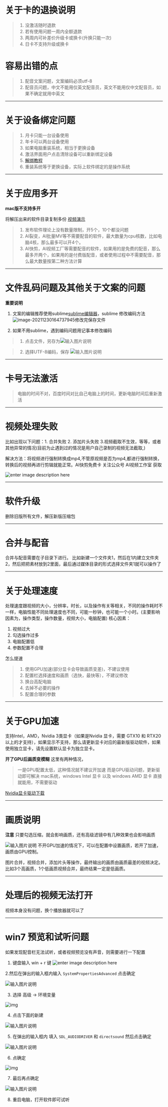 

# 关于卡的退换说明

> 1. 没激活随时退款
> 2. 若有使用问题一周内全额退款
> 3. 两周内可补差价升级卡或换卡(升换只能一次)
> 4. 日卡不支持升级或换卡

# 容易出错的点

> 1. 配音文案问题，文案编码必须utf-8
> 2. 配音员问题，中文不能用仅英文配音员，英文不能用仅中文配音员，如果不确定就用中英文


----

# 关于设备绑定问题

> 1. 月卡只能一台设备使用
> 2. 年卡可以两台设备使用
> 3. 如果电脑重装系统，相当于更换设备
> 4. 激活界面用户点击清除设备可以重新绑定设备
> 5. [解绑教程](https://)
> 6. 重装系统等于更换设备，实际上软件绑定的是操作系统


----

# 关于应用多开

**mac版不支持多开**

将解压出来的软件目录复制多份 [视频演示](https://)

> 1. 发布软件理论上没有数量限制，开5个，10个都没问题
> 2. AI裂变，AI批量MV等不需要配音的软件，最大数量为cpu核数，比如电脑4核，那么最多可以开4个。
> 3. AI快剪，AI视频工厂等需要配音的软件，如果用的是免费的配音，那么最多开两个，如果用的是付费版配音，或者使用过程中不需要配音，那么最大数量按第二种方法计算


----

# 文件乱码问题及其他关于文案的问题

**重要说明**

1. 文案的编辑推荐使用sublime[sublime编辑器](https://sublimetextcn.com/)，sublime 修改编码方法![image-20211230164737945](question.assets/image-20211230164737945.png)修改完保存文件

2. 如果不用sublime，遇到编码问题用记事本修改编码

> 1. 点击文件，另存为![输入图片说明](question.assets/114851_13945e7a_1093073.png)

> 2. 选择UTF-8编码，保存
![输入图片说明](question.assets/115028_ec3145d7_1093073.png)

----


# 卡号无法激活

> 电脑的时间不对，百度时间对比自己电脑上的时间，更新电脑时间后重新激活

----


# 视频处理失败

比如出现以下问题：1. 合并失败 2. 添加片头失败 3.视频截取不生效，等等，或者其他异常的情况(目前为止遇到过的情况是用户自己录制的视频无法截取,)

解决方法：将视频进行强制转换成mp4,不管原视频是否为mp4,都进行强制转换，转换后的视频再进行剪辑就能正常。AI快剪免费卡 关注公众号 AI视频工作室 获取

![enter image description here](question.assets/221632_8adbd21b_1093073.png)

----


# 软件升级

删除旧版所有文件，解压新版压缩包


----

# 合并与配音

合并与配音需要在子目录下进行。
比如新建一个文件夹1，然后在1内建立文件夹2，然后把把素材放到2里面，最后通过媒体目录的形式选择文件夹1就可以操作了

----

# 关于处理速度

处理速度跟视频的大小，分辨率，时长，以及操作有关等相关，不同的操作耗时不一样，电脑性能不同处理速度也不同，可能一秒钟，也可能一个小时。(主要影响因素为，操作类型，操作数量，视频大小，电脑配置)
核心因素：
1. 视频过大
2. 勾选操作过多
3. 电脑配置低
4. 参数配置不合理

怎么提速
> 1. 使用GPU加速(部分显卡会导致画质变差)，不建议使用
> 2. 配置栏选择速度和画质（选快，最快等），不建议修改
> 3. 换台高配电脑
> 4. 去掉不必要的操作
> 5. 配置合理的参数

----


# 关于GPU加速

支持Intel，AMD，Nvidia 3类显卡（如果是Nvidia 显卡，需要 GTX10 和 RTX20 以上的才支持），如果显示不支持，那么请更新显卡对应的最新版驱动软件，如果使用独立显卡，请先设置默认显卡为独立显卡。


**开了GPU后画质变模糊** 这里有两种情况，

>  一是GPU配置太低，这种情况就不建议开加速
>  而是GPU驱动问题，更新驱动即可解决
> mac系统，windows Intel 显卡 以及 windows AMD 显卡  直接就能用，不需要驱动

[Nvidia显卡驱动下载](https://developer.nvidia.com/zh-cn/cuda-downloads)

----

# 画质说明

**注意** 只要勾选压缩，就会影响画质，还有高级滤镜中有几种效果也会影响画质

![输入图片说明](question.assets/170613_2291d228_1093073.png)
不开GPU加速的情况下，可以在配置中设置画质，若开了加速，画质由GPU控制。

图片合并，视频合并，添加片头等操作，最终输出的画质由画质最差的视频决定。比如3个高画质，1个低画质视频合并，最终结果一定是低画质。

----

# 处理后的视频无法打开

视频本身没有问题，换个播放器就可以了


----

# win7 预览和试听问题

如果发现配音栏无法试听，或者视频预览没有声音，则需要进行一下配置

1. 键盘输入 win + r 键
![enter image description here](question.assets/112135_5d3398cc_1093073.png)

2.然后在弹出的输入框内输入 `SystemPropertiesAdvanced` 点击确定 

![输入图片说明](question.assets/143643_e2c4edb9_1093073.png) 

3. 选择 高级 -> 环境变量 

![img](question.assets/143840_8f8c5750_1093073.png)

4. 点击下面的新建 

![输入图片说明](question.assets/143912_54765ff1_1093073.png)


5. 在弹出的输入框内 填入 `SDL_AUDIODRIVER` 和 `directsound` 然后点击确定

![输入图片说明](question.assets/144020_8f1f3a01_1093073.png)

6. 点确定

![img](question.assets/144048_f98c80c6_1093073.png)

7. 最后再点确定

![输入图片说明](question.assets/144107_223b7f65_1093073.png)

8. 重启电脑，打开软件即可试听



